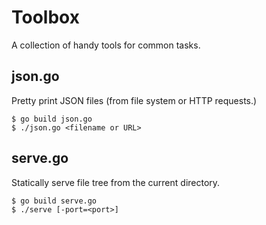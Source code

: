 Toolbox
=======

A collection of handy tools for common tasks.

## json.go

Pretty print JSON files (from file system or HTTP requests.)

```console
$ go build json.go
$ ./json.go <filename or URL>
```

## serve.go

Statically serve file tree from the current directory.

```console
$ go build serve.go
$ ./serve [-port=<port>]
```
